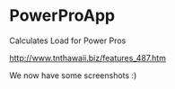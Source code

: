 # PowerProApp
Calculates Load for Power Pros

http://www.tnthawaii.biz/features_487.htm

We now have some screenshots :)

